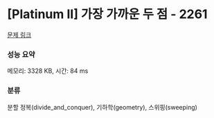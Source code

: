 # [Platinum II] 가장 가까운 두 점 - 2261 

[문제 링크](https://www.acmicpc.net/problem/2261) 

### 성능 요약

메모리: 3328 KB, 시간: 84 ms

### 분류

분할 정복(divide_and_conquer), 기하학(geometry), 스위핑(sweeping)

